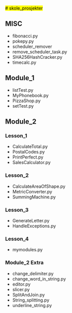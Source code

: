 <mark style="background-color: #FFFF00"># skole_prosjekter</mark>

## MISC
  * fibonacci.py
  * pokepy.py
  * scheduler_remover
  * remove_scheduler_task.py
  * SHA256HashCracker.py
  * timecalc.py

## Module_1
  * listTest.py
  * MyPhonebook.py
  * PizzaShop.py
  * setTest.py

## Module_2
### Lesson_1
  * CalculateTotal.py
  * PostalCodes.py
  * PrintPerfect.py
  * SalesCalculator.py
### Lesson_2
  * CalculateAreaOfShape.py
  * MetricConverter.py
  * SummingMachine.py
### Lesson_3
  * GenerateLetter.py
  * HandleExceptions.py
### Lesson_4
  * mymodules.py
### Module_2 Extra
  * change_delimiter.py
  * change_word_in_string.py
  * editor.py
  * slicer.py
  * SplitAndJoin.py
  * String_splitting.py
  * underline_string.py
